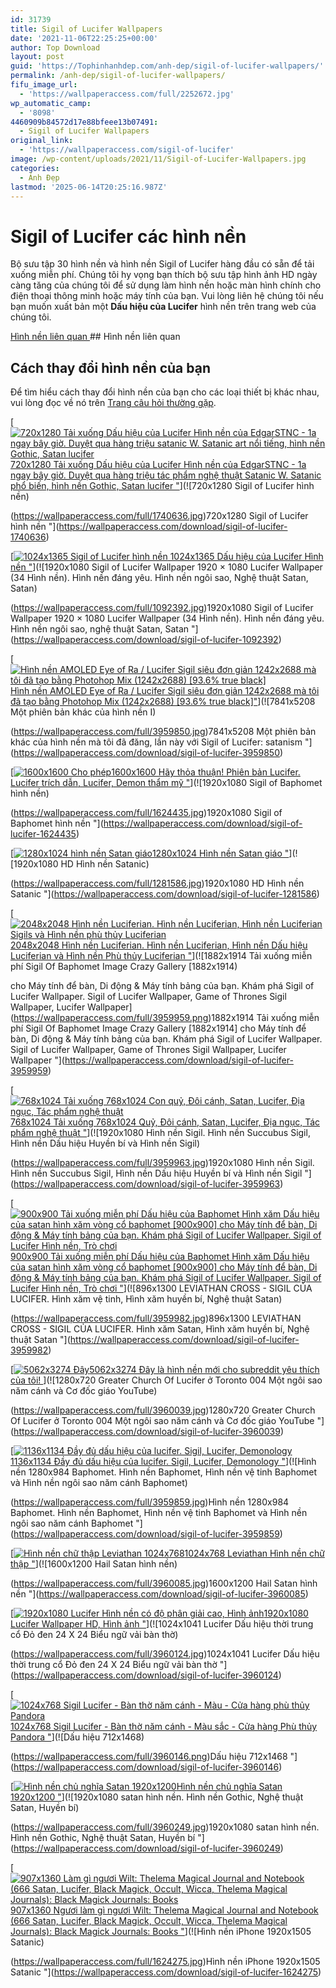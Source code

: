 ```yaml
---
id: 31739
title: Sigil of Lucifer Wallpapers
date: '2021-11-06T22:25:25+00:00'
author: Top Download
layout: post
guid: 'https://Tophinhanhdep.com/anh-dep/sigil-of-lucifer-wallpapers/'
permalink: /anh-dep/sigil-of-lucifer-wallpapers/
fifu_image_url:
  - 'https://wallpaperaccess.com/full/2252672.jpg'
wp_automatic_camp:
  - '8098'
4460909b84572d17e88bfeee13b07491:
  - Sigil of Lucifer Wallpapers
original_link:
  - 'https://wallpaperaccess.com/sigil-of-lucifer'
image: /wp-content/uploads/2021/11/Sigil-of-Lucifer-Wallpapers.jpg
categories:
  - Ảnh Đẹp
lastmod: '2025-06-14T20:25:16.987Z'
---
```

# Sigil of Lucifer các hình nền

Bộ sưu tập 30 hình nền và hình nền Sigil of Lucifer hàng đầu có sẵn để tải xuống miễn phí. Chúng tôi hy vọng bạn thích bộ sưu tập hình ảnh HD ngày càng tăng của chúng tôi để sử dụng làm hình nền hoặc màn hình chính cho điện thoại thông minh hoặc máy tính của bạn. Vui lòng liên hệ chúng tôi nếu bạn muốn xuất bản một **Dấu hiệu của Lucifer** hình nền trên trang web của chúng tôi.

[Hình nền liên quan ](#related) ## Hình nền liên quan

## Cách thay đổi hình nền của bạn

Để tìm hiểu cách thay đổi hình nền của bạn cho các loại thiết bị khác nhau, vui lòng đọc về nó trên [Trang câu hỏi thường gặp](https://tophinhanhdep.com/faq/).

  
[[![720x1280 Tải xuống Dấu hiệu của Lucifer Hình nền của EdgarSTNC - 1a ngay bây giờ.  Duyệt qua hàng triệu satanic W. Satanic art nổi tiếng, hình nền Gothic, Satan lucifer](https://wallpaperaccess.com/full/2252672.jpg)720x1280 Tải xuống Dấu hiệu của Lucifer Hình nền của EdgarSTNC - 1a ngay bây giờ. Duyệt qua hàng triệu tác phẩm nghệ thuật Satanic W. Satanic phổ biến, hình nền Gothic, Satan lucifer "](https://wallpaperaccess.com/download/sigil-of-lucifer-2252672)](![720x1280 Sigil of Lucifer hình nền)

(https://wallpaperaccess.com/full/1740636.jpg)720x1280 Sigil of Lucifer hình nền "](https://wallpaperaccess.com/download/sigil-of-lucifer-1740636)

[[![1024x1365 Sigil of Lucifer hình nền](https://wallpaperaccess.com/full/3959772.jpg) 1024x1365 Dấu hiệu của Lucifer Hình nền "](https://wallpaperaccess.com/download/sigil-of-lucifer-3959772)](![1920x1080 Sigil of Lucifer Wallpaper 1920 × 1080 Lucifer Wallpaper (34 Hình nền).  Hình nền đáng yêu.  Hình nền ngôi sao, Nghệ thuật Satan, Satan)

(https://wallpaperaccess.com/full/1092392.jpg)1920x1080 Sigil of Lucifer Wallpaper 1920 × 1080 Lucifer Wallpaper (34 Hình nền). Hình nền đáng yêu. Hình nền ngôi sao, nghệ thuật Satan, Satan "](https://wallpaperaccess.com/download/sigil-of-lucifer-1092392)

[[![Hình nền AMOLED Eye of Ra / Lucifer Sigil siêu đơn giản 1242x2688 mà tôi đã tạo bằng Photohop Mix (1242x2688) [93.6% true black]](https://wallpaperaccess.com/full/3808079.jpg)Hình nền AMOLED Eye of Ra / Lucifer Sigil siêu đơn giản 1242x2688 mà tôi đã tạo bằng Photohop Mix (1242x2688) \[93.6% true black\]"](https://wallpaperaccess.com/download/sigil-of-lucifer-3808079)](![7841x5208 Một phiên bản khác của hình nền I)

(https://wallpaperaccess.com/full/3959850.jpg)7841x5208 Một phiên bản khác của hình nền mà tôi đã đăng, lần này với Sigil of Lucifer: satanism "](https://wallpaperaccess.com/download/sigil-of-lucifer-3959850)

[[![1600x1600 Cho phép](https://wallpaperaccess.com/full/3004052.jpg)1600x1600 Hãy thỏa thuận! Phiên bản Lucifer. Lucifer trích dẫn, Lucifer, Demon thẩm mỹ "](https://wallpaperaccess.com/download/sigil-of-lucifer-3004052)](![1920x1080 Sigil of Baphomet hình nền)

(https://wallpaperaccess.com/full/1624435.jpg)1920x1080 Sigil of Baphomet hình nền "](https://wallpaperaccess.com/download/sigil-of-lucifer-1624435)

[[![1280x1024 hình nền Satan giáo](https://wallpaperaccess.com/full/3959913.jpg)1280x1024 Hình nền Satan giáo "](https://wallpaperaccess.com/download/sigil-of-lucifer-3959913)](![1920x1080 HD Hình nền Satanic)

(https://wallpaperaccess.com/full/1281586.jpg)1920x1080 HD Hình nền Satanic "](https://wallpaperaccess.com/download/sigil-of-lucifer-1281586)

[[![2048x2048 Hình nền Luciferian.  Hình nền Luciferian, Hình nền Luciferian Sigils và Hình nền phù thủy Luciferian](https://wallpaperaccess.com/full/3959944.jpg)2048x2048 Hình nền Luciferian. Hình nền Luciferian, Hình nền Dấu hiệu Luciferian và Hình nền Phù thủy Luciferian "](https://wallpaperaccess.com/download/sigil-of-lucifer-3959944)](![1882x1914 Tải xuống miễn phí Sigil Of Baphomet Image Crazy Gallery [1882x1914)

 cho Máy tính để bàn, Di động & Máy tính bảng của bạn.  Khám phá Sigil of Lucifer Wallpaper.  Sigil of Lucifer Wallpaper, Game of Thrones Sigil Wallpaper, Lucifer Wallpaper](https://wallpaperaccess.com/full/3959959.png)1882x1914 Tải xuống miễn phí Sigil Of Baphomet Image Crazy Gallery \[1882x1914\] cho Máy tính để bàn, Di động &amp; Máy tính bảng của bạn. Khám phá Sigil of Lucifer Wallpaper. Sigil of Lucifer Wallpaper, Game of Thrones Sigil Wallpaper, Lucifer Wallpaper "](https://wallpaperaccess.com/download/sigil-of-lucifer-3959959)

[[![768x1024 Tải xuống 768x1024 Con quỷ, Đôi cánh, Satan, Lucifer, Địa ngục, Tác phẩm nghệ thuật](https://wallpaperaccess.com/full/1092399.jpg)768x1024 Tải xuống 768x1024 Quỷ, Đôi cánh, Satan, Lucifer, Địa ngục, Tác phẩm nghệ thuật "](https://wallpaperaccess.com/download/sigil-of-lucifer-1092399)](![1920x1080 Hình nền Sigil.  Hình nền Succubus Sigil, Hình nền Dấu hiệu Huyền bí và Hình nền Sigil)

(https://wallpaperaccess.com/full/3959963.jpg)1920x1080 Hình nền Sigil. Hình nền Succubus Sigil, Hình nền Dấu hiệu Huyền bí và Hình nền Sigil "](https://wallpaperaccess.com/download/sigil-of-lucifer-3959963)

[[![900x900 Tải xuống miễn phí Dấu hiệu của Baphomet Hình xăm Dấu hiệu của satan hình xăm vòng cổ baphomet [900x900] cho Máy tính để bàn, Di động & Máy tính bảng của bạn.  Khám phá Sigil of Lucifer Wallpaper.  Sigil of Lucifer Hình nền, Trò chơi](https://wallpaperaccess.com/full/3959967.jpg)900x900 Tải xuống miễn phí Dấu hiệu của Baphomet Hình xăm Dấu hiệu của satan hình xăm vòng cổ baphomet \[900x900\] cho Máy tính để bàn, Di động &amp; Máy tính bảng của bạn. Khám phá Sigil of Lucifer Wallpaper. Sigil of Lucifer Hình nền, Trò chơi "](https://wallpaperaccess.com/download/sigil-of-lucifer-3959967)](![896x1300 LEVIATHAN CROSS - SIGIL CỦA LUCIFER.  Hình xăm vệ tinh, Hình xăm huyền bí, Nghệ thuật Satan)

(https://wallpaperaccess.com/full/3959982.jpg)896x1300 LEVIATHAN CROSS - SIGIL CỦA LUCIFER. Hình xăm Satan, Hình xăm huyền bí, Nghệ thuật Satan "](https://wallpaperaccess.com/download/sigil-of-lucifer-3959982)

[[![5062x3274 Đây](https://wallpaperaccess.com/full/3959991.jpg)5062x3274 Đây là hình nền mới cho subreddit yêu thích của tôi! ](https://wallpaperaccess.com/download/sigil-of-lucifer-3959991)](![1280x720 Greater Church Of Lucifer ở Toronto 004 Một ngôi sao năm cánh và Cơ đốc giáo YouTube)

(https://wallpaperaccess.com/full/3960039.jpg)1280x720 Greater Church Of Lucifer ở Toronto 004 Một ngôi sao năm cánh và Cơ đốc giáo YouTube "](https://wallpaperaccess.com/download/sigil-of-lucifer-3960039)

[[![1136x1134 Đầy đủ dấu hiệu của lucifer.  Sigil, Lucifer, Demonology](https://wallpaperaccess.com/full/3960060.jpg)1136x1134 Đầy đủ dấu hiệu của lucifer. Sigil, Lucifer, Demonology "](https://wallpaperaccess.com/download/sigil-of-lucifer-3960060)](![Hình nền 1280x984 Baphomet.  Hình nền Baphomet, Hình nền vệ tinh Baphomet và Hình nền ngôi sao năm cánh Baphomet)

(https://wallpaperaccess.com/full/3959859.jpg)Hình nền 1280x984 Baphomet. Hình nền Baphomet, Hình nền vệ tinh Baphomet và Hình nền ngôi sao năm cánh Baphomet "](https://wallpaperaccess.com/download/sigil-of-lucifer-3959859)

[[![Hình nền chữ thập Leviathan 1024x768](https://wallpaperaccess.com/full/3960064.jpg)1024x768 Leviathan Hình nền chữ thập "](https://wallpaperaccess.com/download/sigil-of-lucifer-3960064)](![1600x1200 Hail Satan hình nền)

(https://wallpaperaccess.com/full/3960085.jpg)1600x1200 Hail Satan hình nền "](https://wallpaperaccess.com/download/sigil-of-lucifer-3960085)

[[![1920x1080 Lucifer Hình nền có độ phân giải cao, Hình ảnh](https://wallpaperaccess.com/full/3960089.jpg)1920x1080 Lucifer Wallpaper HD, Hình ảnh "](https://wallpaperaccess.com/download/sigil-of-lucifer-3960089)](![1024x1041 Lucifer Dấu hiệu thời trung cổ Đỏ đen 24 X 24 Biểu ngữ vải bàn thờ)

(https://wallpaperaccess.com/full/3960124.jpg)1024x1041 Lucifer Dấu hiệu thời trung cổ Đỏ đen 24 X 24 Biểu ngữ vải bàn thờ "](https://wallpaperaccess.com/download/sigil-of-lucifer-3960124)

[[![1024x768 Sigil Lucifer - Bàn thờ năm cánh - Màu - Cửa hàng phù thủy Pandora](https://wallpaperaccess.com/full/3960132.jpg)1024x768 Sigil Lucifer - Bàn thờ năm cánh - Màu sắc - Cửa hàng Phù thủy Pandora "](https://wallpaperaccess.com/download/sigil-of-lucifer-3960132)](![Dấu hiệu 712x1468)

(https://wallpaperaccess.com/full/3960146.png)Dấu hiệu 712x1468 "](https://wallpaperaccess.com/download/sigil-of-lucifer-3960146)

[[![Hình nền chủ nghĩa Satan 1920x1200](https://wallpaperaccess.com/full/3960244.png)Hình nền chủ nghĩa Satan 1920x1200 "](https://wallpaperaccess.com/download/sigil-of-lucifer-3960244)](![1920x1080 satan hình nền.  Hình nền Gothic, Nghệ thuật Satan, Huyền bí)

(https://wallpaperaccess.com/full/3960249.jpg)1920x1080 satan hình nền. Hình nền Gothic, Nghệ thuật Satan, Huyền bí "](https://wallpaperaccess.com/download/sigil-of-lucifer-3960249)

[[![907x1360 Làm gì ngươi Wilt: Thelema Magical Journal and Notebook (666 Satan, Lucifer, Black Magick, Occult, Wicca, Thelema Magical Journals): Black Magick Journals: Books](https://wallpaperaccess.com/full/3960251.jpg)907x1360 Ngươi làm gì ngươi Wilt: Thelema Magical Journal and Notebook (666 Satan, Lucifer, Black Magick, Occult, Wicca, Thelema Magical Journals): Black Magick Journals: Books "](https://wallpaperaccess.com/download/sigil-of-lucifer-3960251)](![Hình nền iPhone 1920x1505 Satanic)

(https://wallpaperaccess.com/full/1624275.jpg)Hình nền iPhone 1920x1505 Satanic "](https://wallpaperaccess.com/download/sigil-of-lucifer-1624275)
